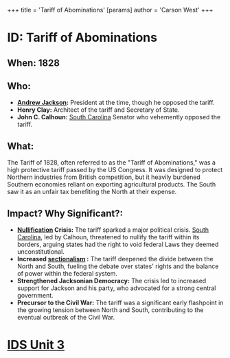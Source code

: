 +++
 title = 'Tariff of Abominations'
[params]
	author = 'Carson West'
+++
# ID: Tariff of Abominations
## When: 1828
## Who:  
* **[Andrew Jackson](./../andrew-jackson/):** President at the time, though he opposed the tariff.
* **Henry Clay:** Architect of the tariff and Secretary of State.
* **John C. Calhoun:** [South Carolina](./../south-carolina/) Senator who vehemently opposed the tariff.
## What: 
The Tariff of 1828, often referred to as the "Tariff of Abominations," was a high protective tariff passed by the US Congress. It was designed to protect Northern industries from British competition, but it heavily burdened Southern economies reliant on exporting agricultural products.  The South saw it as an unfair tax benefiting the North at their expense.
## Impact? Why Significant?: 
* **[Nullification](./../nullification/) Crisis:** The tariff sparked a major political crisis. [South Carolina](./../south-carolina/), led by Calhoun, threatened to nullify the tariff within its borders, arguing states had the right to void federal Laws they deemed unconstitutional.  
* **Increased  [sectionalism](./../sectionalism/) :** The tariff deepened the divide between the North and South, fueling the debate over states' rights and the balance of power within the federal system.
* **Strengthened Jacksonian Democracy:**  The crisis led to increased support for Jackson and his party, who advocated for a strong central government. 
* **Precursor to the Civil War:** The tariff was a significant early flashpoint in the growing tension between North and South, contributing to the eventual outbreak of the Civil War. 

# [IDS Unit 3](./../ids-unit-3/)